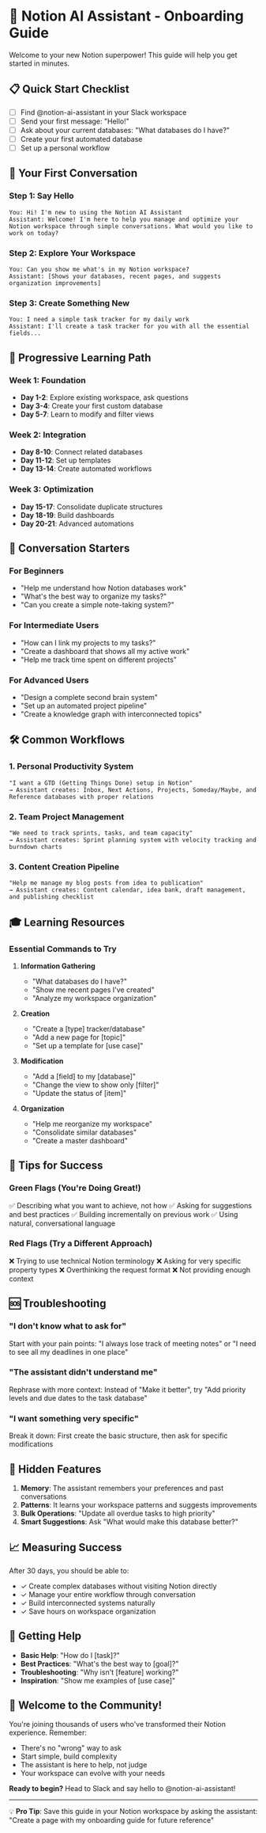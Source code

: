 # 🚀 Notion AI Assistant - Onboarding Guide

Welcome to your new Notion superpower! This guide will help you get started in minutes.

## 📋 Quick Start Checklist

- [ ] Find @notion-ai-assistant in your Slack workspace
- [ ] Send your first message: "Hello!"
- [ ] Ask about your current databases: "What databases do I have?"
- [ ] Create your first automated database
- [ ] Set up a personal workflow

## 🎯 Your First Conversation

### Step 1: Say Hello
```
You: Hi! I'm new to using the Notion AI Assistant
Assistant: Welcome! I'm here to help you manage and optimize your Notion workspace through simple conversations. What would you like to work on today?
```

### Step 2: Explore Your Workspace
```
You: Can you show me what's in my Notion workspace?
Assistant: [Shows your databases, recent pages, and suggests organization improvements]
```

### Step 3: Create Something New
```
You: I need a simple task tracker for my daily work
Assistant: I'll create a task tracker for you with all the essential fields...
```

## 🎨 Progressive Learning Path

### Week 1: Foundation
- **Day 1-2**: Explore existing workspace, ask questions
- **Day 3-4**: Create your first custom database
- **Day 5-7**: Learn to modify and filter views

### Week 2: Integration
- **Day 8-10**: Connect related databases
- **Day 11-12**: Set up templates
- **Day 13-14**: Create automated workflows

### Week 3: Optimization
- **Day 15-17**: Consolidate duplicate structures
- **Day 18-19**: Build dashboards
- **Day 20-21**: Advanced automations

## 💬 Conversation Starters

### For Beginners
- "Help me understand how Notion databases work"
- "What's the best way to organize my tasks?"
- "Can you create a simple note-taking system?"

### For Intermediate Users
- "How can I link my projects to my tasks?"
- "Create a dashboard that shows all my active work"
- "Help me track time spent on different projects"

### For Advanced Users
- "Design a complete second brain system"
- "Set up an automated project pipeline"
- "Create a knowledge graph with interconnected topics"

## 🛠️ Common Workflows

### 1. Personal Productivity System
```
"I want a GTD (Getting Things Done) setup in Notion"
→ Assistant creates: Inbox, Next Actions, Projects, Someday/Maybe, and Reference databases with proper relations
```

### 2. Team Project Management
```
"We need to track sprints, tasks, and team capacity"
→ Assistant creates: Sprint planning system with velocity tracking and burndown charts
```

### 3. Content Creation Pipeline
```
"Help me manage my blog posts from idea to publication"
→ Assistant creates: Content calendar, idea bank, draft management, and publishing checklist
```

## 🎓 Learning Resources

### Essential Commands to Try
1. **Information Gathering**
   - "What databases do I have?"
   - "Show me recent pages I've created"
   - "Analyze my workspace organization"

2. **Creation**
   - "Create a [type] tracker/database"
   - "Add a new page for [topic]"
   - "Set up a template for [use case]"

3. **Modification**
   - "Add a [field] to my [database]"
   - "Change the view to show only [filter]"
   - "Update the status of [item]"

4. **Organization**
   - "Help me reorganize my workspace"
   - "Consolidate similar databases"
   - "Create a master dashboard"

## 🚦 Tips for Success

### Green Flags (You're Doing Great!)
✅ Describing what you want to achieve, not how
✅ Asking for suggestions and best practices
✅ Building incrementally on previous work
✅ Using natural, conversational language

### Red Flags (Try a Different Approach)
❌ Trying to use technical Notion terminology
❌ Asking for very specific property types
❌ Overthinking the request format
❌ Not providing enough context

## 🆘 Troubleshooting

### "I don't know what to ask for"
Start with your pain points: "I always lose track of meeting notes" or "I need to see all my deadlines in one place"

### "The assistant didn't understand me"
Rephrase with more context: Instead of "Make it better", try "Add priority levels and due dates to the task database"

### "I want something very specific"
Break it down: First create the basic structure, then ask for specific modifications

## 🎁 Hidden Features

1. **Memory**: The assistant remembers your preferences and past conversations
2. **Patterns**: It learns your workspace patterns and suggests improvements
3. **Bulk Operations**: "Update all overdue tasks to high priority"
4. **Smart Suggestions**: Ask "What would make this database better?"

## 📈 Measuring Success

After 30 days, you should be able to:
- ✓ Create complex databases without visiting Notion directly
- ✓ Manage your entire workflow through conversation
- ✓ Build interconnected systems naturally
- ✓ Save hours on workspace organization

## 🤝 Getting Help

- **Basic Help**: "How do I [task]?"
- **Best Practices**: "What's the best way to [goal]?"
- **Troubleshooting**: "Why isn't [feature] working?"
- **Inspiration**: "Show me examples of [use case]"

## 🎉 Welcome to the Community!

You're joining thousands of users who've transformed their Notion experience. Remember:
- There's no "wrong" way to ask
- Start simple, build complexity
- The assistant is here to help, not judge
- Your workspace can evolve with your needs

**Ready to begin?** Head to Slack and say hello to @notion-ai-assistant!

---

💡 **Pro Tip**: Save this guide in your Notion workspace by asking the assistant: "Create a page with my onboarding guide for future reference"